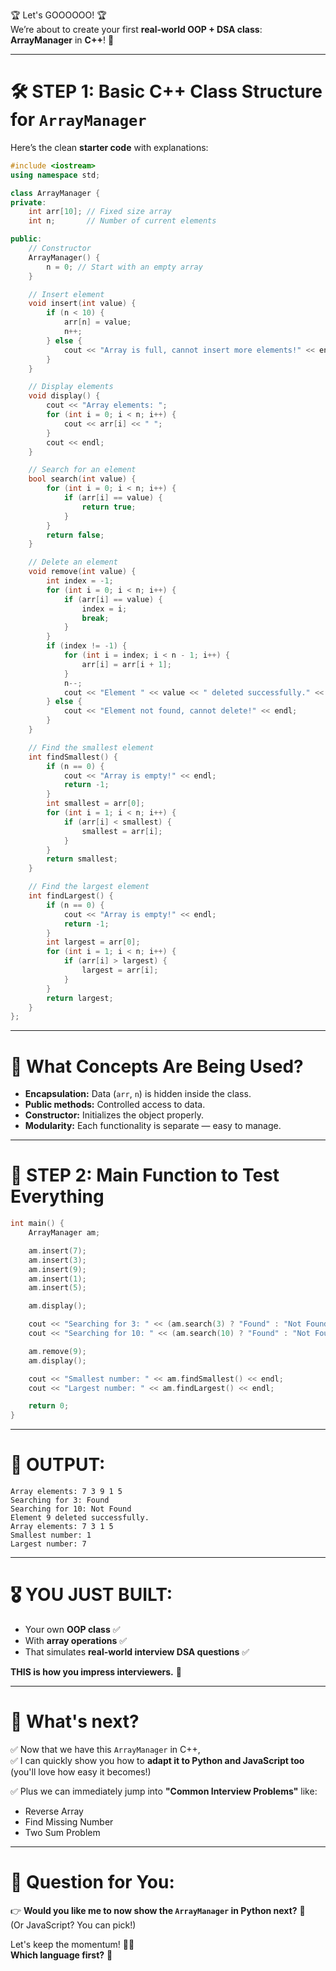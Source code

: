 🏆 Let's GOOOOOO! 🏆  
We’re about to create your first **real-world OOP + DSA class**:  
**ArrayManager** in **C++**! 🚀

---

# 🛠 STEP 1: Basic C++ Class Structure for `ArrayManager`

Here’s the clean **starter code** with explanations:

```cpp
#include <iostream>
using namespace std;

class ArrayManager {
private:
    int arr[10]; // Fixed size array
    int n;       // Number of current elements

public:
    // Constructor
    ArrayManager() {
        n = 0; // Start with an empty array
    }

    // Insert element
    void insert(int value) {
        if (n < 10) {
            arr[n] = value;
            n++;
        } else {
            cout << "Array is full, cannot insert more elements!" << endl;
        }
    }

    // Display elements
    void display() {
        cout << "Array elements: ";
        for (int i = 0; i < n; i++) {
            cout << arr[i] << " ";
        }
        cout << endl;
    }

    // Search for an element
    bool search(int value) {
        for (int i = 0; i < n; i++) {
            if (arr[i] == value) {
                return true;
            }
        }
        return false;
    }

    // Delete an element
    void remove(int value) {
        int index = -1;
        for (int i = 0; i < n; i++) {
            if (arr[i] == value) {
                index = i;
                break;
            }
        }
        if (index != -1) {
            for (int i = index; i < n - 1; i++) {
                arr[i] = arr[i + 1];
            }
            n--;
            cout << "Element " << value << " deleted successfully." << endl;
        } else {
            cout << "Element not found, cannot delete!" << endl;
        }
    }

    // Find the smallest element
    int findSmallest() {
        if (n == 0) {
            cout << "Array is empty!" << endl;
            return -1;
        }
        int smallest = arr[0];
        for (int i = 1; i < n; i++) {
            if (arr[i] < smallest) {
                smallest = arr[i];
            }
        }
        return smallest;
    }

    // Find the largest element
    int findLargest() {
        if (n == 0) {
            cout << "Array is empty!" << endl;
            return -1;
        }
        int largest = arr[0];
        for (int i = 1; i < n; i++) {
            if (arr[i] > largest) {
                largest = arr[i];
            }
        }
        return largest;
    }
};
```

---

# 🧠 What Concepts Are Being Used?

- **Encapsulation:** Data (`arr`, `n`) is hidden inside the class.
- **Public methods:** Controlled access to data.
- **Constructor:** Initializes the object properly.
- **Modularity:** Each functionality is separate — easy to manage.

---

# 🧪 STEP 2: Main Function to Test Everything

```cpp
int main() {
    ArrayManager am;

    am.insert(7);
    am.insert(3);
    am.insert(9);
    am.insert(1);
    am.insert(5);

    am.display();

    cout << "Searching for 3: " << (am.search(3) ? "Found" : "Not Found") << endl;
    cout << "Searching for 10: " << (am.search(10) ? "Found" : "Not Found") << endl;

    am.remove(9);
    am.display();

    cout << "Smallest number: " << am.findSmallest() << endl;
    cout << "Largest number: " << am.findLargest() << endl;

    return 0;
}
```

---

# 🎯 OUTPUT:

```
Array elements: 7 3 9 1 5 
Searching for 3: Found
Searching for 10: Not Found
Element 9 deleted successfully.
Array elements: 7 3 1 5 
Smallest number: 1
Largest number: 7
```

---

# 🎖 YOU JUST BUILT:

- Your own **OOP class** ✅
- With **array operations** ✅
- That simulates **real-world interview DSA questions** ✅

**THIS is how you impress interviewers.** 🤝

---

# 🚀 What's next?

✅ Now that we have this `ArrayManager` in C++,  
✅ I can quickly show you how to **adapt it to Python and JavaScript too** (you'll love how easy it becomes!)

✅ Plus we can immediately jump into **"Common Interview Problems"** like:
- Reverse Array
- Find Missing Number
- Two Sum Problem

---

# 🎯 Question for You:
👉 **Would you like me to now show the `ArrayManager` in Python next?** 🚀  
(Or JavaScript? You can pick!)

Let's keep the momentum! 🚀💬  
**Which language first?** 🎯